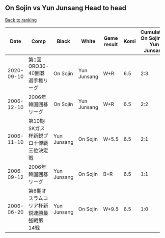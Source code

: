 ## On Sojin vs Yun Junsang Head to head

[Back to ranking](../../index.md)




| **Date** | **Comp** | **Black** | **White** | **Game result** | **Komi** | **Cumulative On Sojin vs Yun Junsang** | **On Sojin streak** | **Yun Junsang streak** | 
| --- | --- | --- | --- | --- | --- | --- | --- | --- |
| 2020-09-10 | 第1回ORO30-40囲碁選手権リーグ | On Sojin | Yun Junsang | W+R | 6.5 | 2:3 | 0 | 2 | 
| 2006-12-10 | 2006年韓国囲碁リーグ | On Sojin | Yun Junsang | W+R | 6.5 | 2:2 | 0 | 1 | 
| 2006-11-10 | 第10期SKガス杯新鋭プロ十傑戦三位決定戦 | Yun Junsang | On Sojin | W+5.5 | 6.5 | 2:1 | 1 | 0 | 
| 2006-09-12 | 2006年韓国囲碁リーグ | Yun Junsang | On Sojin | B+R | 6.5 | 1:1 | 0 | 1 | 
| 2006-06-20 | 第6期オスラムコリア杯新鋭連勝最強戦第14戦 | Yun Junsang | On Sojin | W+9.5 | 6.5 | 1:0 | 1 | 0 |





